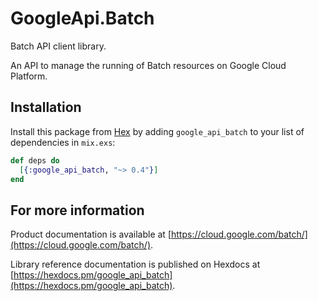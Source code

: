 # GoogleApi.Batch

Batch API client library.

An API to manage the running of Batch resources on Google Cloud Platform.

## Installation

Install this package from [Hex](https://hex.pm) by adding
`google_api_batch` to your list of dependencies in `mix.exs`:

```elixir
def deps do
  [{:google_api_batch, "~> 0.4"}]
end
```

## For more information

Product documentation is available at [https://cloud.google.com/batch/](https://cloud.google.com/batch/).

Library reference documentation is published on Hexdocs at
[https://hexdocs.pm/google_api_batch](https://hexdocs.pm/google_api_batch).
